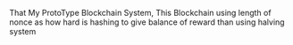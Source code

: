 That My ProtoType Blockchain System, This Blockchain using length of nonce as how hard is hashing to give balance of reward than using halving system

